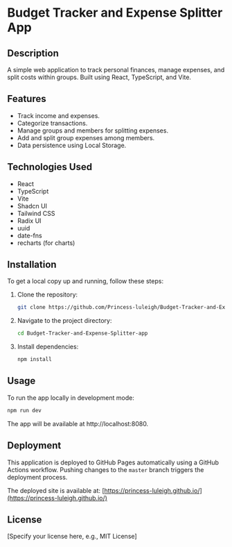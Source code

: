 # Budget Tracker and Expense Splitter App

## Description

A simple web application to track personal finances, manage expenses, and split costs within groups. Built using React, TypeScript, and Vite.

## Features

- Track income and expenses.
- Categorize transactions.
- Manage groups and members for splitting expenses.
- Add and split group expenses among members.
- Data persistence using Local Storage.

## Technologies Used

- React
- TypeScript
- Vite
- Shadcn UI
- Tailwind CSS
- Radix UI
- uuid
- date-fns
- recharts (for charts)

## Installation

To get a local copy up and running, follow these steps:

1. Clone the repository:
   ```bash
   git clone https://github.com/Princess-luleigh/Budget-Tracker-and-Expense-Splitter-app.git
   ```
2. Navigate to the project directory:
   ```bash
   cd Budget-Tracker-and-Expense-Splitter-app
   ```
3. Install dependencies:
   ```bash
   npm install
   ```

## Usage

To run the app locally in development mode:

```bash
npm run dev
```

The app will be available at http://localhost:8080.

## Deployment

This application is deployed to GitHub Pages automatically using a GitHub Actions workflow. Pushing changes to the `master` branch triggers the deployment process.

The deployed site is available at: [https://princess-luleigh.github.io/](https://princess-luleigh.github.io/)

## License

[Specify your license here, e.g., MIT License] 